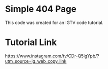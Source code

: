 # Simple 404 Page
This code was created for an IGTV code tutorial.

# Tutorial Link
https://www.instagram.com/tv/CDr-Q5lgYpb/?utm_source=ig_web_copy_link
